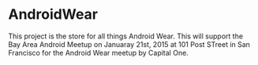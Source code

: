 # AndroidWear
This project is the store for all things Android Wear.
This will support the Bay Area Android Meetup on Januaray 21st, 2015
at 101 Post STreet in San Francisco for the Android Wear meetup by Capital One.

